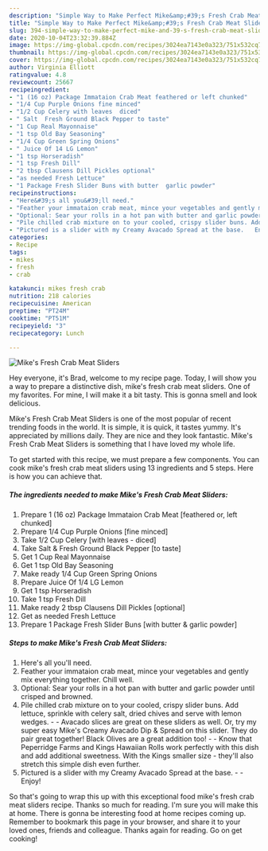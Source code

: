 ```yaml
---
description: "Simple Way to Make Perfect Mike&amp;#39;s Fresh Crab Meat Sliders"
title: "Simple Way to Make Perfect Mike&amp;#39;s Fresh Crab Meat Sliders"
slug: 394-simple-way-to-make-perfect-mike-and-39-s-fresh-crab-meat-sliders
date: 2020-10-04T23:32:39.884Z
image: https://img-global.cpcdn.com/recipes/3024ea7143e0a323/751x532cq70/mikes-fresh-crab-meat-sliders-recipe-main-photo.jpg
thumbnail: https://img-global.cpcdn.com/recipes/3024ea7143e0a323/751x532cq70/mikes-fresh-crab-meat-sliders-recipe-main-photo.jpg
cover: https://img-global.cpcdn.com/recipes/3024ea7143e0a323/751x532cq70/mikes-fresh-crab-meat-sliders-recipe-main-photo.jpg
author: Virginia Elliott
ratingvalue: 4.8
reviewcount: 25667
recipeingredient:
- "1 (16 oz) Package Immataion Crab Meat feathered or left chunked"
- "1/4 Cup Purple Onions fine minced"
- "1/2 Cup Celery with leaves  diced"
- " Salt  Fresh Ground Black Pepper to taste"
- "1 Cup Real Mayonnaise"
- "1 tsp Old Bay Seasoning"
- "1/4 Cup Green Spring Onions"
- " Juice Of 14 LG Lemon"
- "1 tsp Horseradish"
- "1 tsp Fresh Dill"
- "2 tbsp Clausens Dill Pickles optional"
- "as needed Fresh Lettuce"
- "1 Package Fresh Slider Buns with butter  garlic powder"
recipeinstructions:
- "Here&#39;s all you&#39;ll need."
- "Feather your immataion crab meat, mince your vegetables and gently mix everything together. Chill well."
- "Optional: Sear your rolls in a hot pan with butter and garlic powder until crisped and browned."
- "Pile chilled crab mixture on to your cooled, crispy slider buns. Add lettuce, sprinkle with celery salt, dried chives and serve with lemon wedges.  Avacado slices are great on these sliders as well. Or, try my super easy Mike&#39;s Creamy Avacado Dip &amp; Spread on this slider. They do pair great together! Black Olives are a great addition too!   Know that Peperridge Farms and Kings Hawaiian Rolls work perfectly with this dish and add additional sweetness. With the Kings smaller size - they&#39;ll also stretch this simple dish even further."
- "Pictured is a slider with my Creamy Avacado Spread at the base.   Enjoy!"
categories:
- Recipe
tags:
- mikes
- fresh
- crab

katakunci: mikes fresh crab 
nutrition: 218 calories
recipecuisine: American
preptime: "PT24M"
cooktime: "PT51M"
recipeyield: "3"
recipecategory: Lunch

---
```



![Mike&#39;s Fresh Crab Meat Sliders](https://img-global.cpcdn.com/recipes/3024ea7143e0a323/751x532cq70/mikes-fresh-crab-meat-sliders-recipe-main-photo.jpg)

Hey everyone, it's Brad, welcome to my recipe page. Today, I will show you a way to prepare a distinctive dish, mike&#39;s fresh crab meat sliders. One of my favorites. For mine, I will make it a bit tasty. This is gonna smell and look delicious.



Mike&#39;s Fresh Crab Meat Sliders is one of the most popular of recent trending foods in the world. It is simple, it is quick, it tastes yummy. It's appreciated by millions daily. They are nice and they look fantastic. Mike&#39;s Fresh Crab Meat Sliders is something that I have loved my whole life.


To get started with this recipe, we must prepare a few components. You can cook mike&#39;s fresh crab meat sliders using 13 ingredients and 5 steps. Here is how you can achieve that.

<!--inarticleads1-->

##### The ingredients needed to make Mike&#39;s Fresh Crab Meat Sliders:

1. Prepare 1 (16 oz) Package Immataion Crab Meat [feathered or, left chunked]
1. Prepare 1/4 Cup Purple Onions [fine minced]
1. Take 1/2 Cup Celery [with leaves - diced]
1. Take  Salt &amp; Fresh Ground Black Pepper [to taste]
1. Get 1 Cup Real Mayonnaise
1. Get 1 tsp Old Bay Seasoning
1. Make ready 1/4 Cup Green Spring Onions
1. Prepare  Juice Of 1/4 LG Lemon
1. Get 1 tsp Horseradish
1. Take 1 tsp Fresh Dill
1. Make ready 2 tbsp Clausens Dill Pickles [optional]
1. Get as needed Fresh Lettuce
1. Prepare 1 Package Fresh Slider Buns [with butter &amp; garlic powder]




<!--inarticleads2-->

##### Steps to make Mike&#39;s Fresh Crab Meat Sliders:

1. Here&#39;s all you&#39;ll need.
1. Feather your immataion crab meat, mince your vegetables and gently mix everything together. Chill well.
1. Optional: Sear your rolls in a hot pan with butter and garlic powder until crisped and browned.
1. Pile chilled crab mixture on to your cooled, crispy slider buns. Add lettuce, sprinkle with celery salt, dried chives and serve with lemon wedges. -  - Avacado slices are great on these sliders as well. Or, try my super easy Mike&#39;s Creamy Avacado Dip &amp; Spread on this slider. They do pair great together! Black Olives are a great addition too!  -  - Know that Peperridge Farms and Kings Hawaiian Rolls work perfectly with this dish and add additional sweetness. With the Kings smaller size - they&#39;ll also stretch this simple dish even further.
1. Pictured is a slider with my Creamy Avacado Spread at the base.  -  - Enjoy!




So that's going to wrap this up with this exceptional food mike&#39;s fresh crab meat sliders recipe. Thanks so much for reading. I'm sure you will make this at home. There is gonna be interesting food at home recipes coming up. Remember to bookmark this page in your browser, and share it to your loved ones, friends and colleague. Thanks again for reading. Go on get cooking!
